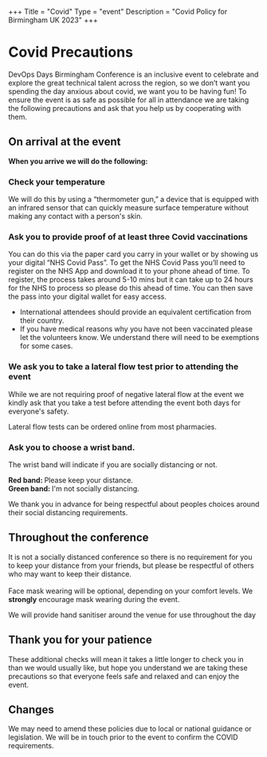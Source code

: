 +++
Title = "Covid"
Type = "event"
Description = "Covid Policy for Birmingham UK 2023"
+++

<h1> Covid Precautions </h1>

DevOps Days Birmingham Conference is an inclusive event to celebrate and explore the great technical talent across the region, so we don’t want you spending the day anxious about covid, we want you to be having fun!
To ensure the event is as safe as possible for all in attendance we are taking the following precautions and ask that you help us by cooperating with them.

<h2>On arrival at the event </h2>

<b>When you arrive we will do the following: </b>

<h3>Check your temperature</h3> 

We will do this by using a “thermometer gun,” a device that is equipped with an infrared sensor that can quickly measure surface temperature without making any contact with a person's skin.

<h3>Ask you to provide proof of at least three Covid vaccinations</h3>

You can do this via the paper card you carry in your wallet or by showing us your digital “NHS Covid Pass”.
To get the NHS Covid Pass you’ll need to register on the NHS App and download it to your phone ahead of time. To register, the process takes around 5-10 mins but it can take up to 24 hours for the NHS to process so please do this ahead of time. You can then save the pass into your digital wallet for easy access.

* International attendees should provide an equivalent certification from their country.
* If you have medical reasons why you have not been vaccinated please let the volunteers know. We understand there will need to be exemptions for some cases.


<h3> We ask you to take a lateral flow test prior to attending the event </h3>

While we are not requiring proof of negative lateral flow at the event we kindly ask that you take a test before attending the 
event both days for everyone's safety. 

Lateral flow tests can be ordered online from most pharmacies. 


<h3> Ask you to choose a wrist band.</h3>

The wrist band will indicate if you are socially distancing or not.

<b> Red band: </b>Please keep your distance.
<br>
<b> Green band: </b> I'm not socially distancing.

We thank you in advance for being respectful about peoples choices around their social distancing requirements.

<h2>Throughout the conference</h2>
It is not a socially distanced conference so there is no requirement for you to keep your distance from your friends, but please be respectful of others who may want to keep their distance.
<br><br>
Face mask wearing will be optional, depending on your comfort levels. We <b>strongly</b> encourage mask wearing during the event.

We will provide hand sanitiser around the venue for use throughout the day


<h2>Thank you for your patience</h2>
These additional checks will mean it takes a little longer to check you in than we would usually like, but hope you understand we are taking these precautions so that everyone feels safe and relaxed and can enjoy the event.

<h2>Changes</h2>
We may need to amend these policies due to local or national guidance or legislation. We will be in touch prior to the event
to confirm the COVID requirements.
